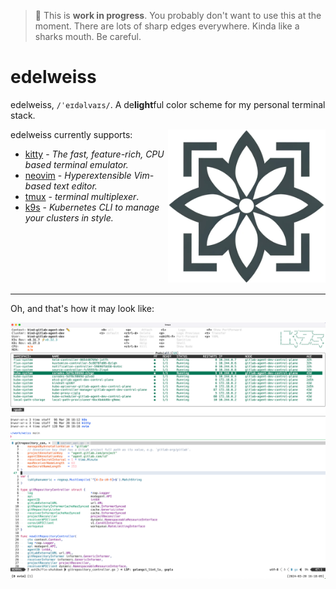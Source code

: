 > 🚧 This is **work in progress**. You probably don't want to use this at the moment.
> There are lots of sharp edges everywhere. Kinda like a sharks mouth. Be careful.

# edelweiss

edelweiss, `/ˈeɪdəlvaɪs/`. A de**light**ful color scheme for my personal terminal stack.
<br>

<img align="right" width="50%" src="assets/logo_v1.png" />

edelweiss currently supports:

- [kitty](https://sw.kovidgoyal.net/kitty/) - *The fast, feature-rich, CPU based terminal emulator.*
- [neovim](https://neovim.io/) - *Hyperextensible Vim-based text editor.*
- [tmux](https://github.com/tmux/tmux) - *terminal multiplexer*.
- [k9s](https://k9scli.io/) - *Kubernetes CLI to manage your clusters in style.*

<br><br><br><br><br>

***

Oh, and that's how it may look like:

![edelweiss](assets/screenshot.png "edelweiss")
